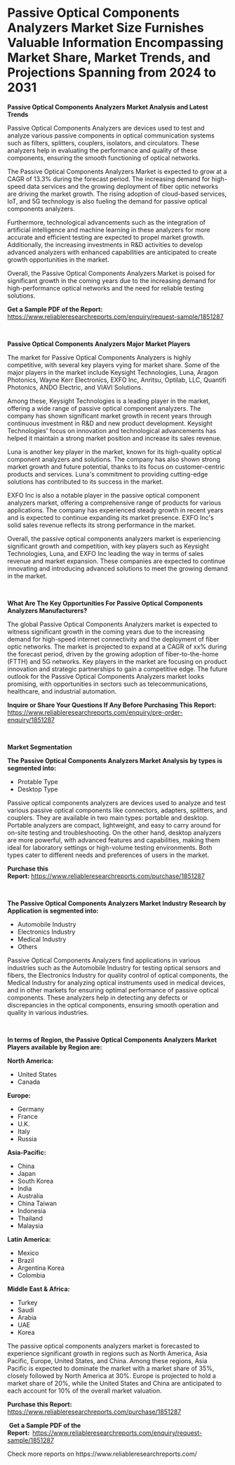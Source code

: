 <p><h1>Passive Optical Components Analyzers Market Size Furnishes Valuable Information Encompassing Market Share, Market Trends, and Projections Spanning from 2024 to 2031</h1></p><p><strong>Passive Optical Components Analyzers Market Analysis and Latest Trends</strong></p>
<p><p>Passive Optical Components Analyzers are devices used to test and analyze various passive components in optical communication systems such as filters, splitters, couplers, isolators, and circulators. These analyzers help in evaluating the performance and quality of these components, ensuring the smooth functioning of optical networks.</p><p>The Passive Optical Components Analyzers Market is expected to grow at a CAGR of 13.3% during the forecast period. The increasing demand for high-speed data services and the growing deployment of fiber optic networks are driving the market growth. The rising adoption of cloud-based services, IoT, and 5G technology is also fueling the demand for passive optical components analyzers.</p><p>Furthermore, technological advancements such as the integration of artificial intelligence and machine learning in these analyzers for more accurate and efficient testing are expected to propel market growth. Additionally, the increasing investments in R&D activities to develop advanced analyzers with enhanced capabilities are anticipated to create growth opportunities in the market.</p><p>Overall, the Passive Optical Components Analyzers Market is poised for significant growth in the coming years due to the increasing demand for high-performance optical networks and the need for reliable testing solutions.</p></p>
<p><strong>Get a Sample PDF of the Report:&nbsp;</strong> <a href="https://www.reliableresearchreports.com/enquiry/request-sample/1851287">https://www.reliableresearchreports.com/enquiry/request-sample/1851287</a></p>
<p>&nbsp;</p>
<p><strong>Passive Optical Components Analyzers Major Market Players</strong></p>
<p><p>The market for Passive Optical Components Analyzers is highly competitive, with several key players vying for market share. Some of the major players in the market include Keysight Technologies, Luna, Aragon Photonics, Wayne Kerr Electronics, EXFO Inc, Anritsu, Optilab, LLC, Quantifi Photonics, ANDO Electric, and VIAVI Solutions.</p><p>Among these, Keysight Technologies is a leading player in the market, offering a wide range of passive optical component analyzers. The company has shown significant market growth in recent years through continuous investment in R&D and new product development. Keysight Technologies' focus on innovation and technological advancements has helped it maintain a strong market position and increase its sales revenue.</p><p>Luna is another key player in the market, known for its high-quality optical component analyzers and solutions. The company has also shown strong market growth and future potential, thanks to its focus on customer-centric products and services. Luna's commitment to providing cutting-edge solutions has contributed to its success in the market.</p><p>EXFO Inc is also a notable player in the passive optical component analyzers market, offering a comprehensive range of products for various applications. The company has experienced steady growth in recent years and is expected to continue expanding its market presence. EXFO Inc's solid sales revenue reflects its strong performance in the market.</p><p>Overall, the passive optical components analyzers market is experiencing significant growth and competition, with key players such as Keysight Technologies, Luna, and EXFO Inc leading the way in terms of sales revenue and market expansion. These companies are expected to continue innovating and introducing advanced solutions to meet the growing demand in the market.</p></p>
<p>&nbsp;</p>
<p><strong>What Are The Key Opportunities For Passive Optical Components Analyzers Manufacturers?</strong></p>
<p><p>The global Passive Optical Components Analyzers market is expected to witness significant growth in the coming years due to the increasing demand for high-speed internet connectivity and the deployment of fiber optic networks. The market is projected to expand at a CAGR of xx% during the forecast period, driven by the growing adoption of fiber-to-the-home (FTTH) and 5G networks. Key players in the market are focusing on product innovation and strategic partnerships to gain a competitive edge. The future outlook for the Passive Optical Components Analyzers market looks promising, with opportunities in sectors such as telecommunications, healthcare, and industrial automation.</p></p>
<p><strong>Inquire or Share Your Questions If Any Before Purchasing This Report:</strong> <a href="https://www.reliableresearchreports.com/enquiry/pre-order-enquiry/1851287">https://www.reliableresearchreports.com/enquiry/pre-order-enquiry/1851287</a></p>
<p>&nbsp;</p>
<p><strong>Market Segmentation</strong></p>
<p><strong>The Passive Optical Components Analyzers Market Analysis by types is segmented into:</strong></p>
<p><ul><li>Protable Type</li><li>Desktop Type</li></ul></p>
<p><p>Passive optical components analyzers are devices used to analyze and test various passive optical components like connectors, adapters, splitters, and couplers. They are available in two main types: portable and desktop. Portable analyzers are compact, lightweight, and easy to carry around for on-site testing and troubleshooting. On the other hand, desktop analyzers are more powerful, with advanced features and capabilities, making them ideal for laboratory settings or high-volume testing environments. Both types cater to different needs and preferences of users in the market.</p></p>
<p><strong>Purchase this Report:&nbsp;</strong><a href="https://www.reliableresearchreports.com/purchase/1851287">https://www.reliableresearchreports.com/purchase/1851287</a></p>
<p>&nbsp;</p>
<p><strong>The Passive Optical Components Analyzers Market Industry Research by Application is segmented into:</strong></p>
<p><ul><li>Automobile Industry</li><li>Electronics Industry</li><li>Medical Industry</li><li>Others</li></ul></p>
<p><p>Passive Optical Components Analyzers find applications in various industries such as the Automobile Industry for testing optical sensors and fibers, the Electronics Industry for quality control of optical components, the Medical Industry for analyzing optical instruments used in medical devices, and in other markets for ensuring optimal performance of passive optical components. These analyzers help in detecting any defects or discrepancies in the optical components, ensuring smooth operation and quality in various industries.</p></p>
<p>&nbsp;</p>
<p><strong>In terms of Region, the Passive Optical Components Analyzers Market Players available by Region are:</strong></p>
<p>
    <p> <strong> North America: </strong>
        <ul>
            <li>United States</li>
            <li>Canada</li>
        </ul>
        </p> 
    <p> <strong> Europe: </strong>
        <ul>
            <li>Germany</li>
            <li>France</li>
            <li>U.K.</li>
            <li>Italy</li>
            <li>Russia</li>
        </ul>
        </p> 
    <p> <strong> Asia-Pacific: </strong>
        <ul>
            <li>China</li>
            <li>Japan</li>
            <li>South Korea</li>
            <li>India</li>
            <li>Australia</li>
            <li>China Taiwan</li>
            <li>Indonesia</li>
            <li>Thailand</li>
            <li>Malaysia</li>
        </ul>
        </p> 
    <p> <strong> Latin America: </strong>
        <ul>
            <li>Mexico</li>
            <li>Brazil</li>
            <li>Argentina Korea</li>
            <li>Colombia</li>
        </ul>
        </p> 
    <p> <strong> Middle East & Africa: </strong>
        <ul>
            <li>Turkey</li>
            <li>Saudi</li>
            <li>Arabia</li>
            <li>UAE</li>
            <li>Korea</li>
        </ul>
    </p>
    </p>
<p><p>The passive optical components analyzers market is forecasted to experience significant growth in regions such as North America, Asia Pacific, Europe, United States, and China. Among these regions, Asia Pacific is expected to dominate the market with a market share of 35%, closely followed by North America at 30%. Europe is projected to hold a market share of 20%, while the United States and China are anticipated to each account for 10% of the overall market valuation.</p></p>
<p><strong>Purchase this Report: </strong><a href="https://www.reliableresearchreports.com/purchase/1851287">https://www.reliableresearchreports.com/purchase/1851287</a></p>
<p>&nbsp;<strong>Get a Sample PDF of the Report:&nbsp;&nbsp;</strong><a href="https://www.reliableresearchreports.com/enquiry/request-sample/1851287">https://www.reliableresearchreports.com/enquiry/request-sample/1851287</a></p>
<p><strong></strong></p>
<p>Check more reports on https://www.reliableresearchreports.com/</p>